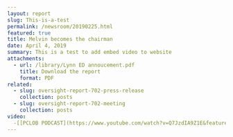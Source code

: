 ```yaml
---
layout: report
slug: This-is-a-test
permalink: /newsroom/20190225.html
featured: true
title: Melvin becomes the chairman
date: April 4, 2019
summary: This is a test to add embed video to website
attachments:
  - url: /library/Lynn ED annoucement.pdf
    title: Download the report
    format: PDF
related:
  - slug: oversight-report-702-press-release
    collection: posts
  - slug: oversight-report-702-meeting
    collection: posts
video:
  -[[PCLOB PODCAST](https://www.youtube.com/watch?v=Q7JzdIA9Z1E&feature=youtu.be.jpg)](https://www.youtube.com/watch?v=Q7JzdIA9Z1E&feature=youtu.be)
---
```

